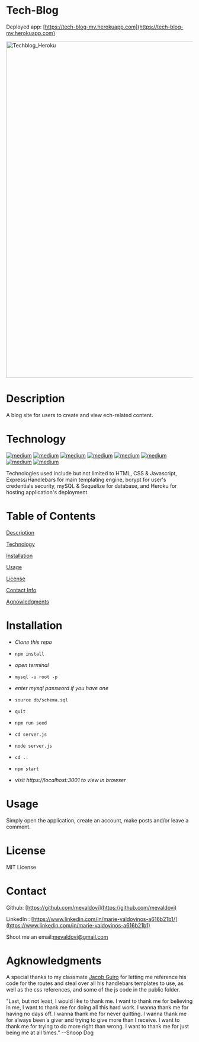 # Tech-Blog
Deployed app: [https://tech-blog-mv.herokuapp.com](https://tech-blog-mv.herokuapp.com)

<img width="907" alt="Techblog_Heroku" src="https://user-images.githubusercontent.com/83307023/135497228-47786522-0141-4961-ac97-7fca720d791c.PNG">

# Description
A blog site for users to create and view ech-related content.

# Technology
[<img alt="medium" src="https://img.shields.io/badge/Python-FFD43B?style=for-the-badge&logo=python&logoColor=blue" />](https://docs.python.org/)
[<img alt="medium" src="https://img.shields.io/badge/Python-FFD43B?style=for-the-badge&logo=python&logoColor=blue" />](https://docs.python.org/)
[<img alt="medium" src="https://img.shields.io/badge/Python-FFD43B?style=for-the-badge&logo=python&logoColor=blue" />](https://docs.python.org/)
[<img alt="medium" src="https://img.shields.io/badge/Python-FFD43B?style=for-the-badge&logo=python&logoColor=blue" />](https://docs.python.org/)
[<img alt="medium" src="https://img.shields.io/badge/Python-FFD43B?style=for-the-badge&logo=python&logoColor=blue" />](https://docs.python.org/)
[<img alt="medium" src="https://img.shields.io/badge/Python-FFD43B?style=for-the-badge&logo=python&logoColor=blue" />](https://docs.python.org/)
[<img alt="medium" src="https://img.shields.io/badge/Python-FFD43B?style=for-the-badge&logo=python&logoColor=blue" />](https://docs.python.org/)
[<img alt="medium" src="https://img.shields.io/badge/Python-FFD43B?style=for-the-badge&logo=python&logoColor=blue" />](https://docs.python.org/)

Technologies used include but not limited to HTML, CSS & Javascript, Express/Handlebars for main templating engine, bcrypt for user's credentials security, mySQL & Sequelize for database, and Heroku for hosting application's deployment.

# Table of Contents
[Description](https://github.com/mevaldovi/Tech-Blog#Description)


[Technology](https://github.com/mevaldovi/Tech-Blog#Technology)


[Installation](https://github.com/mevaldovi/Tech-Blog#Installation)


[Usage](https://github.com/mevaldovi/Tech-Blog#Usage)


[License](https://github.com/mevaldovi/Tech-Blog#License)


[Contact Info](https://github.com/mevaldovi/Tech-Blog#Contact)


[Agnowledgments](https://github.com/mevaldovi/Tech-Blog#Agknowledgments)

# Installation

- _Clone this repo_ 

- `npm install`

- _open terminal_

- `mysql -u root -p`

- _enter mysql password if you have one_

- `source db/schema.sql`

- `quit`

- `npm run seed`

- `cd server.js`

- `node server.js`

- `cd ..`

- `npm start`

- _visit https://localhost:3001 to view in browser_
 

# Usage
Simply open the application, create an account, make posts and/or leave a comment.
# License
MIT License
# Contact
Github: [https://github.com/mevaldovi](https://github.com/mevaldovi)

LinkedIn : [https://www.linkedin.com/in/marie-valdovinos-a616b21b1/](https://www.linkedin.com/in/marie-valdovinos-a616b21b1)


Shoot me an email:[mevaldovi@gmail.com](mailto:mevaldovi@gmail.com)
# Agknowledgments
A special thanks to my classmate [Jacob Guiro](https://github.com/Jguiro09) for letting me reference his code for the routes and steal over all his handlebars templates to use, as well as the css references, and some of the js code in the public folder.

"Last, but not least, I would like to thank me. I want to thank me for believing in me, I want to thank me for doing all this hard work. I wanna thank me for having no days off. I wanna thank me for never quitting. I wanna thank me for always been a giver and trying to give more than I receive. I want to thank me for trying to do more right than wrong. I want to thank me for just being me at all times.” --Snoop Dog
